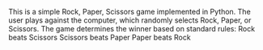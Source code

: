 This is a simple Rock, Paper, Scissors game implemented in Python. The user plays against the computer, which randomly selects Rock, Paper, or Scissors. 
The game determines the winner based on standard rules:
Rock beats Scissors
Scissors beats Paper
Paper beats Rock
